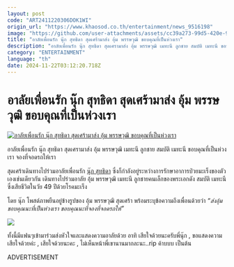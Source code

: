 ```yaml
---
layout: post
code: "ART2411220306DOK1WI"
origin_url: "https://www.khaosod.co.th/entertainment/news_9516198"
image: "https://github.com/user-attachments/assets/cc39a273-99d5-420e-9e7e-c75bcbebcfc0"
title: "อาลัยเพื่อนรัก นุ๊ก สุทธิดา สุดเศร้ามาส่ง อุ้ม พรรษวุฒิ ขอบคุณที่เป็นห่วงเรา"
description: "อาลัยเพื่อนรัก นุ๊ก สุทธิดา สุดเศรามาส่ง อุ้ม พรรษวุฒิ เมทะนี ลูกชาย สมบัติ เมทะนี ขอบคุณที่เป็นห่วงเรา จองที่จอดรถให้เรา สุดเศร้าเดินทางไปร่วมอาลัยเพื่อน"
category: "ENTERTAINMENT"
language: "th"
date: 2024-11-22T03:12:20.718Z
---
```


# อาลัยเพื่อนรัก นุ๊ก สุทธิดา สุดเศร้ามาส่ง อุ้ม พรรษวุฒิ ขอบคุณที่เป็นห่วงเรา

[![อาลัยเพื่อนรัก นุ๊ก สุทธิดา สุดเศร้ามาส่ง อุ้ม พรรษวุฒิ ขอบคุณที่เป็นห่วงเรา](https://www.khaosod.co.th/wpapp/uploads/2024/11/nookoumpasawoot2211679998.jpg "อาลัยเพื่อนรัก นุ๊ก สุทธิดา สุดเศร้ามาส่ง อุ้ม พรรษวุฒิ ขอบคุณที่เป็นห่วงเรา")](https://www.khaosod.co.th/wpapp/uploads/2024/11/nookoumpasawoot2211679998.jpg)

อาลัยเพื่อนรัก นุ๊ก สุทธิดา สุดเศรามาส่ง อุ้ม พรรษวุฒิ เมทะนี ลูกชาย สมบัติ เมทะนี ขอบคุณที่เป็นห่วงเรา จองที่จอดรถให้เรา

สุดเศร้าเดินทางไปร่วมอาลัยเพื่อนรัก [นุ๊ก สุทธิดา](https://www.instagram.com/nook_suttida/) ซึ่งก็กำลังอยู่ระหว่างการรักษาอาการป่วยมะเร็งของตัวเองเช่นเดียวกัน เดินทางไปร่วมอาลัย อุ้ม พรรษวุฒิ เมทะนี ลูกชายคนเล็กของพระเอกดัง สมบัติ เมทะนี ซึ่งเสียชีวิตในวัย 49 ปีด้วยโรคมะเร็ง

โดย นุ๊ก โพสต์ภาพยืนอยู่ข้างรูปของ อุ้ม พรรษวุฒิ สุดเศร้า พร้อมระบุข้อความถึงเพื่อนด้วยว่า _“ส่งอุ้ม ขอบคุณนะที่เป็นห่วงเรา ขอบคุณนะที่จองที่จอดรถให้”_

[![](https://www.khaosod.co.th/wpapp/uploads/2024/11/nookoumpasawoot2211671.jpg)](https://www.khaosod.co.th/wpapp/uploads/2024/11/nookoumpasawoot2211671.jpg)

ทั้งนี้มีแฟนๆเข้ามาร่วมส่งหัวใจและแสดงความอาลัยด้วย อาทิ เสียใจด้วยนะครับพี่นุ๊ก , ขอแสดงความเสียใจด้วยค่ะ , เสียใจด้วยนะคะ , ไม่เห็นหน้าพี่เขานานมากละนะ..rip ค้าบบบ เป็นต้น

ADVERTISEMENT